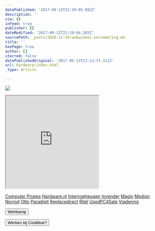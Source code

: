 ```yaml
---
datePublished: '2017-09-12T22:19:05.082Z'
description: ''
via: {}
inFeed: true
publisher: {}
dateModified: '2017-09-12T22:19:04.265Z'
sourcePath: _posts/2016-11-29-webwinkel-verzameling.md
title: ''
hasPage: true
author: []
starred: false
datePublishedOriginal: '2017-05-13T23:13:37.311Z'
url: hardware/index.html
_type: Article

---
```

![](https://the-grid-user-content.s3-us-west-2.amazonaws.com/e4f5c7a1-5645-4150-88af-80872fdd68a7.jpg)

<iframe src="https://the-grid.github.io/ed-userhtml/?g=eJy1V1tvmzAUfudXsEjNW8IttE0bp-q6TavUdXvow_oUGXwKVoyxjDNSTfvvO1yy0q2XVIMoAmzh813sc4wX7z58vbi5_fbRTk0mltZidwPKlpa1KMy9gKXF-A_7p2XjL6PbScmZSU9sL3RdtT2tu1PgSWqw76HL-mUtnHb8gtqphjsySo1RJ45TluX0PIaCcQ2xmUoxsg3VCRgyWkWCyvVoueBZYhc6fjQmyjOqq_edy4wmUDiSRSvePJoUEs2ZU3K5BiEpzRyKEJMWQ8lkZFOBCJ9vvlzZZmNyzSkC1xTJqBHV8G_VYMPGVpRrBvrEPUVSDl3a1tNyBI9oRKdxng0jZgcwpBATT42mDPASr0FPJRjnLCZeeDhzxzRTpxk59kL_eF43KPGC4OjQqxua1LcNGUw9bJWGohh8JjE0aEkNVOQMGmAMmbuzleevGr2rVvCB_2mgdfuHwdBaI6BmwmtmgyjZxe9Nx3My4tQIGKyQ7OLvKcPvyvD3kFEgLYWEJGil80TTLKPIUVTVxIkFj9fN9UwRb2zIRotxQWaB547vyM33qzF2kCrOQXCOixL_jcZ6_FjSDMj7XEyugZUQDeQQxkew_5_o8MWJjjHzNkWR5qpNTi4ZbKe0UNsqTf0gmB91EvW6LCdx8UK62hoEGcn8LhciLxH5oguwtPuwpsN54DSIQWLlFirnsqbXlvHWJJWqyqMwmP3lEGNvcugxSE8edYP26NK-O5zvz9yg3eE8_6ndrWPUZj-jGEjJCwa0TsNesuwhZA_b4POZ9oxJYeiFr3qEu_RbTPq4VVAb0Is_0EQbuAjhGsXtOYEUNgnIuka3nwn-3PU7yXX56MVuklmv-dJggOmi9GLRU4GHNuw-1xUKUqyqoOIyqd2aHQdH-31V_WPP7S5iL560_Hp0AY8-Uc7u8eTjNCeq35hOjA0" height="300" style=""></iframe>

[Computer Pirates][0]
[Hardware.nl][1]
[Interngeheugen][2]
[Invender][3]
[Magix][4]
[Medion][5]
[Norrod][6]
[Otto][7]
[Paradigit][8]
[Replacedirect][9]
[Ritel][10]
[UsedPC4Sale][11]
[Viadennis][12]

<button data-role="cta" style="">Wehkamp</button>

<button data-role="cta" style="">Werken bij Coolblue?</button>



[0]: http://www.computerpirates.com/
[1]: http://www.hardware.nl/
[2]: http://www.interngeheugen.com/tt/?tt=2902_12_133761_Interngeheugen&r=%2F
[3]: http://www.invender.nl/ttiv/index.php?tt=352_12_133761_Invender&r=%2F
[4]: http://www.magix.com/ap/tradetracker/?tt=2074_12_133761_Magix&r=%2F
[5]: http://tc.tradetracker.net/?c=3452&m=12&a=133761
[6]: http://www.norrod.nl/tt/index.aspx?tt=23396_12_133761_Norrod&r=%2F
[7]: http://www.otto.nl/
[8]: http://www.paradigit.nl/tt/index.aspx?tt=5043_12_133761_Paradigit&r=%2F
[9]: http://www.replacedirect.nl/
[10]: http://www.ritel.nl/telecom/?tt=668_12_133761_Ritel&r=%2F
[11]: http://tc.tradetracker.net/?c=20400&m=12&a=133761&r=UsedPC4sale&u=%2F
[12]: http://www.viadennis.nl/computer/?tt=15804_12_133761_Viadennis&r=%2F